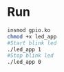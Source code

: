 # Run
```sh
insmod gpio.ko
chmod +x led_app
#Start blink led
./led_app 1
#Stop blink led
./led_app 0
```
